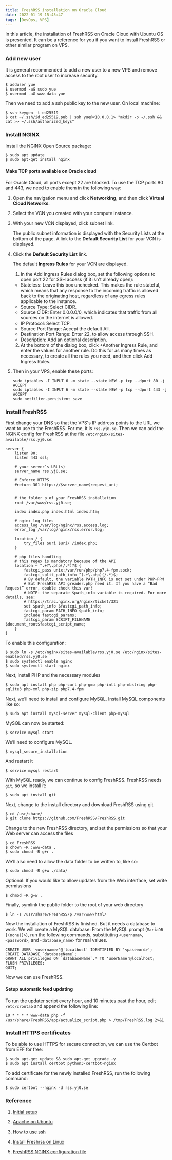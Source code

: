 ```yaml
---
title: FreshRSS installation on Oracle Cloud
date: 2022-01-19 15:45:47
tags: [DevOps, VPS]
---
```




In this article, the installation of FreshRSS on Oracle Cloud with Ubuntu OS is presented. It can be a reference for you if you want to install FreshRSS or other similar program on VPS.



<!-- more --> 



### Add new user

It is general recommended to add a new user to a new VPS and remove access to the root user to increase security. 

```shell
$ adduser yue
$ usermod -aG sudo yue
$ usermod -aG www-data yue
```



Then we need to add a ssh public key to the new user. On local machine: 

```shell
$ ssh-keygen -t ed25519
$ cat ~/.ssh/id_ed25519.pub | ssh yue@<10.0.0.1> "mkdir -p ~/.ssh && cat >> ~/.ssh/authorized_keys"
```



### Install NGINX

Install the NGINX Open Source package:

```shell
$ sudo apt update
$ sudo apt-get install nginx
```



#### Make TCP ports available on Oracle cloud

For Oracle Cloud, all ports except 22 are blocked. To use the TCP ports 80 and 443, we need to enable them in the following way: 

1. Open the navigation menu and click **Networking**, and then click **Virtual Cloud Networks**.

2. Select the VCN you created with your compute instance.

3. With your new VCN displayed, click **<your-subnet-name>** subnet link.

   The public subnet information is displayed with the Security Lists at the bottom of the page. A link to the **Default Security List** for your VCN is displayed.

4. Click the **Default Security List** link.

   The default **Ingress Rules** for your VCN are displayed.

	1. In the Add Ingress Rules dialog box, set the following options to open port 22 for SSH access (if it isn't already open):

	* Stateless: Leave this box unchecked. This makes the rule stateful, which means that any response to the incoming traffic is allowed back to the originating host, regardless of any egress rules applicable to the instance.
	* Source Type: Select CIDR.
	* Source CIDR: Enter 0.0.0.0/0, which indicates that traffic from all sources on the internet is allowed.
	* IP Protocol: Select TCP.
	* Source Port Range: Accept the default All.
	* Destination Port Range: Enter 22, to allow access through SSH.
	* Description: Add an optional description.

	2. At the bottom of the dialog box, click +Another Ingress Rule, and enter the values for another rule. Do this for as many times as necessary, to create all the rules you need, and then click Add Ingress Rules. 

5. Then in your VPS, enable these ports:

   ```shell
   sudo iptables -I INPUT 6 -m state --state NEW -p tcp --dport 80 -j ACCEPT
   sudo iptables -I INPUT 6 -m state --state NEW -p tcp --dport 443 -j ACCEPT
   sudo netfilter-persistent save
   ```

   

### Install FreshRSS

First change your DNS so that the VPS's IP address points to the URL we want to use to the FreshRSS. For me, it is `rss.yj0.se`. Then we can add the NGINX config for FreshRSS at the file `/etc/nginx/sites-available/rss.yj0.se`: 

```nginx
server {
	listen 80;
	listen 443 ssl;

	# your server’s URL(s)
	server_name rss.yj0.se;

    # Enforce HTTPS
    #return 301 https://$server_name$request_uri;


	# the folder p of your FreshRSS installation
	root /var/www/rss.yj0.se;

	index index.php index.html index.htm;

	# nginx log files
	access_log /var/log/nginx/rss.access.log;
	error_log /var/log/nginx/rss.error.log;

	location / {
		try_files $uri $uri/ /index.php;
	}

	# php files handling
	# this regex is mandatory because of the API
	location ~ ^.+?\.php(/.*)?$ {
		fastcgi_pass unix:/var/run/php/php7.4-fpm.sock;
		fastcgi_split_path_info ^(.+\.php)(/.*)$;
		# By default, the variable PATH_INFO is not set under PHP-FPM
		# But FreshRSS API greader.php need it. If you have a “Bad Request” error, double check this var!
		# NOTE: the separate $path_info variable is required. For more details, see:
		# https://trac.nginx.org/nginx/ticket/321
		set $path_info $fastcgi_path_info;
		fastcgi_param PATH_INFO $path_info;
		include fastcgi_params;
		fastcgi_param SCRIPT_FILENAME $document_root$fastcgi_script_name;
	}
}
```



To enable this configuration:

```shell
$ sudo ln -s /etc/nginx/sites-available/rss.yj0.se /etc/nginx/sites-enabled/rss.yj0.se
$ sudo systemctl enable nginx
$ sudo systemctl start nginx
```



Next, install PHP and the necessary modules

```shell
$ sudo apt install php php-curl php-gmp php-intl php-mbstring php-sqlite3 php-xml php-zip php7.4-fpm
```



Next, we’ll need to install and configure MySQL. Install MySQL components like so:

```shell
$ sudo apt install mysql-server mysql-client php-mysql
```



MySQL can now be started:

```shell
$ service mysql start
```



We’ll need to configure MySQL. 

```shell
$ mysql_secure_installation
```


And restart it

```shell
$ service mysql restart
```



With MySQL ready, we can continue to config FreshRSS. FreshRSS needs `git`, so we install it: 

```shell
$ sudo apt install git
```


Next, change to the install directory and download FreshRSS using git

```shell
$ cd /usr/share/
$ git clone https://github.com/FreshRSS/FreshRSS.git
```



Change to the new FreshRSS directory, and set the permissions so that your Web server can access the files

```shell
$ cd FreshRSS
$ chown -R :www-data .
$ sudo chmod -R g+r .
```



We’ll also need to allow the data folder to be written to, like so:

```shell
$ sudo chmod -R g+w ./data/
```



Optional: If you would like to allow updates from the Web interface, set write permissions

```shell
$ chmod -R g+w .
```



Finally, symlink the public folder to the root of your web directory

```shell
$ ln -s /usr/share/FreshRSS/p /var/www/html/
```



Now the installation of FreshRSS is finished. But it needs a database to work. We will create a MySQL database: From the MySQL prompt (`MariaDB [(none)]>`), run the following commands, substituting `<username>`, `<password>`, and `<database_name>` for real values.

```mysql
CREATE USER '<username>'@'localhost' IDENTIFIED BY '<password>';
CREATE DATABASE `databaseName`;
GRANT ALL privileges ON `databaseName`.* TO 'userName'@localhost;
FLUSH PRIVILEGES;
QUIT;
```



Now we can use FreshRSS. 

#### Setup automatic feed updating
To run the updater script every hour, and 10 minutes past the hour, edit `/etc/crontab` and append the following line:
```shell
10 * * * * www-data php -f /usr/share/FreshRSS/app/actualize_script.php > /tmp/FreshRSS.log 2>&1
```



### Install HTTPS certificates

To be able to use HTTPS for secure connection, we can use the Certbot from EFF for free: 

```shell
$ sudo apt-get update && sudo apt-get upgrade -y
$ sudo apt install certbot python3-certbot-nginx
```



To add certificate for the newly installed FreshRSS, run the following command:

```shell
$ sudo certbot --nginx -d rss.yj0.se
```







### Reference

1. [Initial setup](https://community.hetzner.com/tutorials/howto-initial-setup-ubuntu)

2. [Apache on Ubuntu](https://docs.oracle.com/en-us/iaas/developer-tutorials/tutorials/apache-on-ubuntu/01oci-ubuntu-apache-summary.htm)

3. [How to use ssh](https://community.hetzner.com/tutorials/howto-ssh-key)

4. [Install Freshrss on Linux](http://freshrss.github.io/FreshRSS/en/admins/06_LinuxInstall.html)

5. [FreshRSS NGINX configuration file](http://freshrss.github.io/FreshRSS/en/admins/10_ServerConfig.html)


